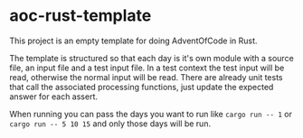 # aoc-rust-template

This project is an empty template for doing AdventOfCode in Rust. 

The template is structured so that each day is it's own module with a source file, an input file and a test input file. In a test context the test input will be read, otherwise the normal input will be read. There are already unit tests that call the associated processing functions, just update the expected answer for each assert.

When running you can pass the days you want to run like `cargo run -- 1` or `cargo run -- 5 10 15` and only those days will be run.
